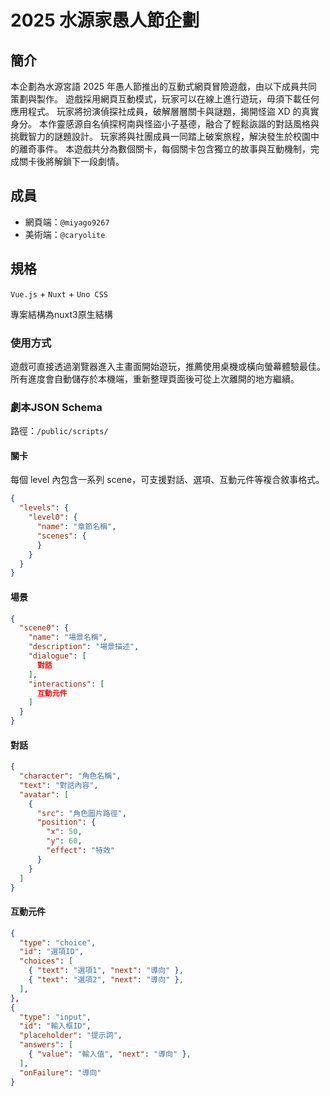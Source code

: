 # 2025 水源家愚人節企劃

## 簡介

本企劃為水源宮語 2025 年愚人節推出的互動式網頁冒險遊戲，由以下成員共同策劃與製作。
遊戲採用網頁互動模式，玩家可以在線上進行遊玩，毋須下載任何應用程式。
玩家將扮演偵探社成員，破解層層關卡與謎題，揭開怪盜 XD 的真實身分。
本作靈感源自名偵探柯南與怪盜小子基德，融合了輕鬆詼諧的對話風格與挑戰智力的謎題設計。
玩家將與社團成員一同踏上破案旅程，解決發生於校園中的離奇事件。
本遊戲共分為數個關卡，每個關卡包含獨立的故事與互動機制，完成關卡後將解鎖下一段劇情。

## 成員

- 網頁端：`@miyago9267`
- 美術端：`@caryolite`

## 規格

`Vue.js` + `Nuxt` + `Uno CSS`

專案結構為nuxt3原生結構

### 使用方式

遊戲可直接透過瀏覽器進入主畫面開始遊玩，推薦使用桌機或橫向螢幕體驗最佳。
所有進度會自動儲存於本機端，重新整理頁面後可從上次離開的地方繼續。

### 劇本JSON Schema

路徑：`/public/scripts/`

#### 關卡

每個 level 內包含一系列 scene，可支援對話、選項、互動元件等複合敘事格式。

```json
{
  "levels": {
    "level0": {
      "name": "章節名稱",
      "scenes": {
      }
    }
  }
}
```

#### 場景

```json
{
  "scene0": {
    "name": "場景名稱",
    "description": "場景描述",
    "dialogue": [
      對話
    ],
    "interactions": [
      互動元件
    ]
  }
}
```

#### 對話

```json
{
  "character": "角色名稱",
  "text": "對話內容",
  "avatar": [
    {
      "src": "角色圖片路徑",
      "position": {
        "x": 50,
        "y": 60,
        "effect": "特效"
      }
    }
  ]
}

```

#### 互動元件

```json
{
  "type": "choice",
  "id": "選項ID",
  "choices": [
    { "text": "選項1", "next": "導向" },
    { "text": "選項2", "next": "導向" },
  ],
},
{
  "type": "input",
  "id": "輸入框ID",
  "placeholder": "提示詞",
  "answers": [
    { "value": "輸入值", "next": "導向" },
  ],
  "onFailure": "導向"
}
```
